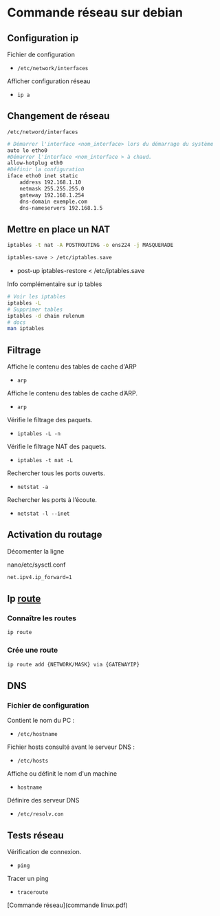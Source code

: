 # Commande réseau sur debian

## Configuration ip

Fichier de configuration

- `/etc/network/interfaces`

Afficher configuration réseau

- `ip a`


## Changement de réseau

`/etc/netword/interfaces`
  
```bash
# Démarrer l'interface <nom_interface> lors du démarrage du système
auto lo etho0
#Démarrer l'interface <nom_interface > à chaud.
allow-hotplug eth0
#Définir la configuration
iface etho0 inet static
    address 192.168.1.10
    netmask 255.255.255.0
    gateway 192.168.1.254
    dns-domain exemple.com
    dns-nameservers 192.168.1.5
```

## Mettre en place un NAT


```bash
iptables -t nat -A POSTROUTING -o ens224 -j MASQUERADE

iptables-save > /etc/iptables.save
```

- post-up iptables-restore < /etc/iptables.save

Info complémentaire sur ip tables

```bash
# Voir les iptables
iptables -L
# Supprimer tables
iptables -d chain rulenum
# docs
man iptables
```

## Filtrage

Affiche le contenu des tables de cache d'ARP

- `arp`


Affiche le contenu des tables de cache d’ARP.

- `arp` 

Vérifie le filtrage des paquets.

- `iptables -L -n` 

Vérifie le filtrage NAT des paquets.

- `iptables -t nat -L` 
  
Rechercher tous les ports ouverts.

- `netstat -a`

Rechercher les ports à l’écoute.

- `netstat -l --inet`


## Activation du routage

Décomenter la ligne

nano/etc/sysctl.conf
```bash
net.ipv4.ip_forward=1
```


## Ip [route](https://www.cyberciti.biz/faq/ip-route-add-network-command-for-linux-explained/) 

### Connaître les routes

```bash
ip route
```

### Crée une route

```bash
ip route add {NETWORK/MASK} via {GATEWAYIP}
```


## DNS

### Fichier de configuration

Contient le nom du PC :

- `/etc/hostname`

Fichier hosts consulté avant le serveur DNS :

- `/etc/hosts`

Affiche ou définit le nom d'un machine

- `hostname`

Définire des serveur DNS
- `/etc/resolv.con`

## Tests réseau

Vérification de connexion.

- `ping`

Tracer un ping

- `traceroute`


[Commande réseau](commande linux.pdf)
